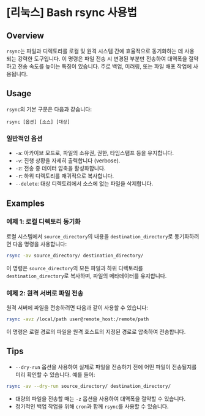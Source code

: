 # [리눅스] Bash rsync 사용법

## Overview
`rsync`는 파일과 디렉토리를 로컬 및 원격 시스템 간에 효율적으로 동기화하는 데 사용되는 강력한 도구입니다. 이 명령은 파일 전송 시 변경된 부분만 전송하여 대역폭을 절약하고 전송 속도를 높이는 특징이 있습니다. 주로 백업, 미러링, 또는 파일 배포 작업에 사용됩니다.

## Usage
`rsync`의 기본 구문은 다음과 같습니다:

```
rsync [옵션] [소스] [대상]
```

### 일반적인 옵션
- `-a`: 아카이브 모드로, 파일의 소유권, 권한, 타임스탬프 등을 유지합니다.
- `-v`: 진행 상황을 자세히 출력합니다 (verbose).
- `-z`: 전송 중 데이터 압축을 활성화합니다.
- `-r`: 하위 디렉토리를 재귀적으로 복사합니다.
- `--delete`: 대상 디렉토리에서 소스에 없는 파일을 삭제합니다.

## Examples
### 예제 1: 로컬 디렉토리 동기화
로컬 시스템에서 `source_directory`의 내용을 `destination_directory`로 동기화하려면 다음 명령을 사용합니다:

```bash
rsync -av source_directory/ destination_directory/
```

이 명령은 `source_directory`의 모든 파일과 하위 디렉토리를 `destination_directory`로 복사하며, 파일의 메타데이터를 유지합니다.

### 예제 2: 원격 서버로 파일 전송
원격 서버에 파일을 전송하려면 다음과 같이 사용할 수 있습니다:

```bash
rsync -avz /local/path user@remote_host:/remote/path
```

이 명령은 로컬 경로의 파일을 원격 호스트의 지정된 경로로 압축하여 전송합니다.

## Tips
- `--dry-run` 옵션을 사용하여 실제로 파일을 전송하기 전에 어떤 파일이 전송될지를 미리 확인할 수 있습니다. 예를 들어:

```bash
rsync -av --dry-run source_directory/ destination_directory/
```

- 대량의 파일을 전송할 때는 `-z` 옵션을 사용하여 대역폭을 절약할 수 있습니다.
- 정기적인 백업 작업을 위해 `cron`과 함께 `rsync`를 사용할 수 있습니다.